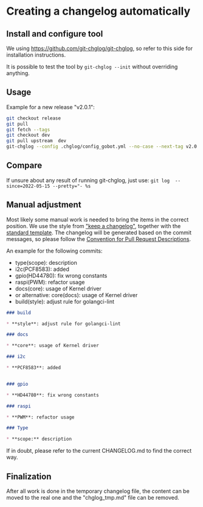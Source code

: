 # Creating a changelog automatically

## Install and configure tool

We using <https://github.com/git-chglog/git-chglog>, so refer to this side for installation instructions.

It is possible to test the tool by `git-chglog --init` without overriding anything.

## Usage

Example for a new release "v2.0.1":

```sh
git checkout release
git pull
git fetch --tags
git checkout dev
git pull upstream  dev
git-chglog --config .chglog/config_gobot.yml --no-case --next-tag v2.0.1 v2.0.0.. > .chglog/chglog_tmp.md
```

## Compare

If unsure about any result of running git-chglog, just use:
`git log  --since=2022-05-15 --pretty="- %s`

## Manual adjustment

Most likely some manual work is needed to bring the items in the correct position. We use the style from
["keep a changelog"](https://keepachangelog.com/en/1.1.0/), together with the [standard template](https://github.com/git-chglog/example-type-scope-subject/blob/master/CHANGELOG.standard.md).
The changelog will be generated based on the commit messages, so please follow the
[Convention for Pull Request Descriptions](../CONTRIBUTING.md).

An example for the following commits:

* type(scope): description
* i2c(PCF8583): added
* gpio(HD44780): fix wrong constants
* raspi(PWM): refactor usage
* docs(core): usage of Kernel driver
* or alternative: core(docs): usage of Kernel driver
* build(style): adjust rule for golangci-lint

```md
### build

* **style**: adjust rule for golangci-lint

### docs

* **core**: usage of Kernel driver

### i2c

* **PCF8583**: added


### gpio

* **HD44780**: fix wrong constants

### raspi

* **PWM**: refactor usage

### Type

* **scope:** description
```

If in doubt, please refer to the current CHANGELOG.md to find the correct way.

## Finalization

After all work is done in the temporary changelog file, the content can be moved to the real one and the "chglog_tmp.md"
file can be removed.
